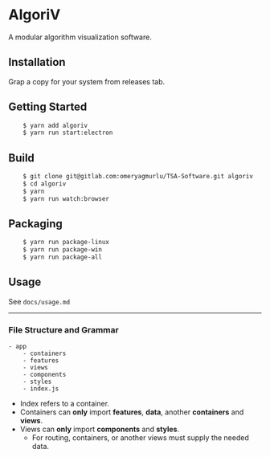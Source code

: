 # AlgoriV

A modular algorithm visualization software.

## Installation

Grap a copy for your system from releases tab.

## Getting Started

```bash
	$ yarn add algoriv
	$ yarn run start:electron
```

## Build

```bash
	$ git clone git@gitlab.com:omeryagmurlu/TSA-Software.git algoriv
	$ cd algoriv
	$ yarn
	$ yarn run watch:browser
```

## Packaging

```bash
	$ yarn run package-linux
	$ yarn run package-win
	$ yarn run package-all
```

## Usage

See `docs/usage.md`

---

### File Structure and Grammar

```
- app
	- containers
	- features
	- views
	- components
	- styles
	- index.js
```

- Index refers to a container.
- Containers can **only** import **features**, **data**, another **containers** and **views**.
- Views can **only** import **components** and **styles**.
	- For routing, containers, or another views must supply the needed data.
